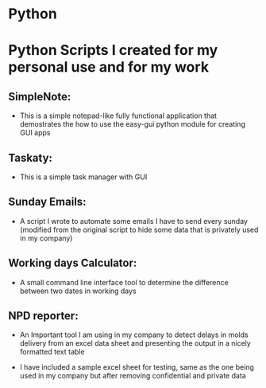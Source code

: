 # Python
# Python Scripts I created for my personal use and for my work
## SimpleNote:
* This is a simple notepad-like fully functional application that demostrates the how to use the easy-gui python module for creating GUI apps

## Taskaty:
* This is a simple task manager with GUI

## Sunday Emails:
* A script I wrote to automate some emails I have to send every sunday (modified from the original script to hide some data that is privately used in my company)

## Working days Calculator:
* A small command line interface tool to determine the difference between two dates in working days

## NPD reporter:
* An Important tool I am using in my company to detect delays in molds delivery from an excel data sheet and presenting the output in a nicely formatted text table

* I have included a sample excel sheet for testing, same as the one being used in my company but after removing confidential and private data
